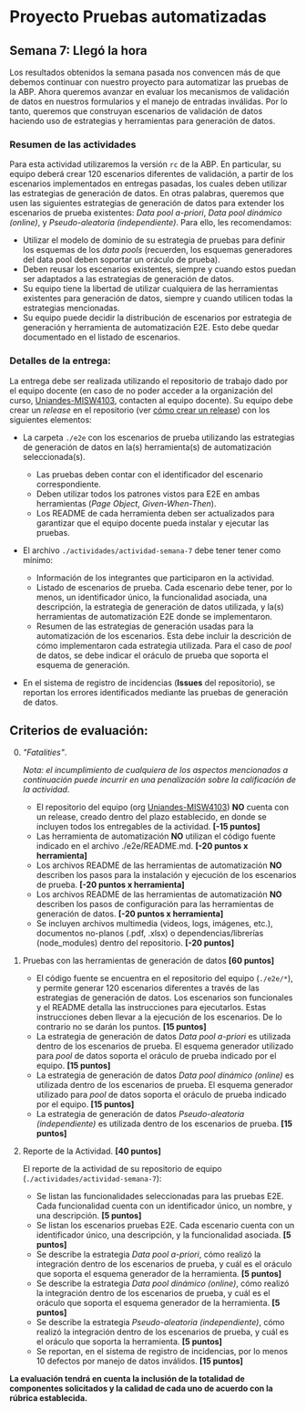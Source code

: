 
# Proyecto Pruebas automatizadas

## Semana  7: Llegó la hora

Los resultados obtenidos la semana pasada nos convencen más de que debemos continuar con nuestro proyecto para automatizar las pruebas de la ABP. Ahora queremos avanzar en evaluar los mecanismos de validación de datos en nuestros formularios y el manejo de entradas inválidas. Por lo tanto, queremos que construyan escenarios de validación de datos haciendo uso de estrategias y herramientas para generación de datos.

### Resumen de las actividades

Para esta actividad utilizaremos la versión `rc` de la ABP. En particular, su equipo deberá crear 120 escenarios diferentes de validación, a partir de los escenarios implementados en entregas pasadas, los cuales deben utilizar las estrategias de generación de datos. En otras palabras, queremos que usen las siguientes estrategias de generación de datos para extender los escenarios de prueba existentes: _Data pool a-priori_, _Data pool dinámico (online)_, y _Pseudo-aleatoria (independiente)_. Para ello, les recomendamos:

- Utilizar el modelo de dominio de su estrategia de pruebas para definir los esquemas de los _data pools_ (recuerden, los esquemas generadores del data pool deben soportar un oráculo de prueba).
- Deben reusar los escenarios existentes, siempre y cuando estos puedan ser adaptados a las estrategias de generación de datos.
- Su equipo tiene la libertad de utilizar cualquiera de las herramientas existentes para generación de datos, siempre y cuando utilicen todas la estrategias mencionadas.
- Su equipo puede decidir la distribución de escenarios por estrategia de generación y herramienta de automatización E2E. Esto debe quedar documentado en el listado de escenarios.


### Detalles de la entrega:

La entrega debe ser realizada utilizando el repositorio de trabajo dado por el equipo docente (en caso de no poder acceder a la organización del curso, [Uniandes-MISW4103](https://github.com/orgs/Uniandes-MISW4103/), contacten al equipo docente). Su equipo debe crear un _release_ en el repositorio (ver [cómo crear un release](https://docs.github.com/en/repositories/releasing-projects-on-github/managing-releases-in-a-repository#creating-a-release)) con los siguientes elementos:

- La carpeta `./e2e` con los escenarios de prueba utilizando las estrategias de generación de datos en la(s) herramienta(s) de automatización seleccionada(s).
    - Las pruebas deben contar con el identificador del escenario correspondiente.
    - Deben utilizar todos los patrones vistos para E2E en ambas herramientas (_Page Object_, _Given-When-Then_).
    - Los README de cada herramienta deben ser actualizados para garantizar que el equipo docente pueda instalar y ejecutar las pruebas.

- El archivo `./actividades/actividad-semana-7` debe tener tener como mínimo:
    - Información de los integrantes que participaron en la actividad.
    - Listado de escenarios de prueba. Cada escenario debe tener, por lo menos, un identificador único, la funcionalidad asociada, una descripción, la estrategia de generación de datos utilizada, y la(s) herramientas de automatización E2E donde se implementaron.
    - Resumen de las estrategias de generación usadas para la automatización de los escenarios. Esta debe incluir la descrición de cómo implementaron cada estrategia utilizada. Para el caso de _pool_ de datos, se debe indicar el oráculo de prueba que soporta el esquema de generación.

- En el sistema de registro de incidencias (**Issues** del repositorio), se reportan los errores identificados mediante las pruebas de generación de datos.


## Criterios de evaluación:

0. _"Fatalities"_.

    _Nota: el incumplimiento de cualquiera de los aspectos mencionados a continuación puede incurrir en una penalización sobre la calificación de la actividad_.
    
    - El repositorio del equipo (org [Uniandes-MISW4103](https://github.com/orgs/Uniandes-MISW4103/)) **NO** cuenta con un release, creado dentro del plazo establecido, en donde se incluyen todos los entregables de la actividad. **[-15 puntos]**
    - Las herramienta de automatización **NO** utilizan el código fuente indicado en el archivo ./e2e/README.md. **[-20 puntos x herramienta]**
    - Los archivos README de las herramientas de automatización **NO** describen los pasos para la instalación y ejecución de los escenarios de prueba. **[-20 puntos x herramienta]**
    - Los archivos README de las herramientas de automatización **NO** describen los pasos de configuración para las herramientas de generación de datos. **[-20 puntos x herramienta]**
    - Se incluyen archivos multimedia (videos, logs, imágenes, etc.), documentos no-planos (.pdf, .xlsx) o dependencias/librerías (node_modules) dentro del repositorio. **[-20 puntos]**

1. Pruebas con las herramientas de generación de datos **[60 puntos]**

   - El código fuente se encuentra en el repositorio del equipo (`./e2e/*`), y permite generar 120 escenarios diferentes a través de las estrategias de generación de datos. Los escenarios son funcionales y el README detalla las instrucciones para ejecutarlos. Estas instrucciones deben llevar a la ejecución de los escenarios. De lo contrario no se darán los puntos. **[15 puntos]**
   - La estrategia de generación de datos _Data pool a-priori_ es utilizada dentro de los escenarios de prueba. El esquema generador utilizado para _pool_ de datos soporta el oráculo de prueba indicado por el equipo. **[15 puntos]**
   - La estrategia de generación de datos _Data pool dinámico (online)_ es utilizada dentro de los escenarios de prueba. El esquema generador utilizado para _pool_ de datos soporta el oráculo de prueba indicado por el equipo. **[15 puntos]**
   - La estrategia de generación de datos _Pseudo-aleatoria (independiente)_ es utilizada dentro de los escenarios de prueba. **[15 puntos]**

3. Reporte de la Actividad. **[40 puntos]**

   El reporte de la actividad de su repositorio de equipo (`./actividades/actividad-semana-7`):
   
    - Se listan las funcionalidades seleccionadas para las pruebas E2E. Cada funcionalidad cuenta con un identificador único, un nombre, y una descripción. **[5 puntos]**
    - Se listan los escenarios pruebas E2E. Cada escenario cuenta con un identificador único, una descripción, y la funcionalidad asociada. **[5 puntos]**
    - Se describe la estrategia _Data pool a-priori_, cómo realizó la  integración dentro de los escenarios de prueba, y cuál es el oráculo que soporta el esquema generador de la herramienta. **[5 puntos]**
    - Se describe la estrategia _Data pool dinámico (online)_, cómo realizó la  integración dentro de los escenarios de prueba, y cuál es el oráculo que soporta el esquema generador de la herramienta. **[5 puntos]**
    - Se describe la estrategia _Pseudo-aleatoria (independiente)_, cómo realizó la  integración dentro de los escenarios de prueba, y cuál es el oráculo que soporta la herramienta. **[5 puntos]**
    - Se reportan, en el sistema de registro de incidencias, por lo menos 10 defectos por manejo de datos inválidos. **[15 puntos]**


**La evaluación tendrá en cuenta la inclusión de la totalidad de componentes solicitados y la calidad de cada uno de acuerdo con la rúbrica establecida.**
